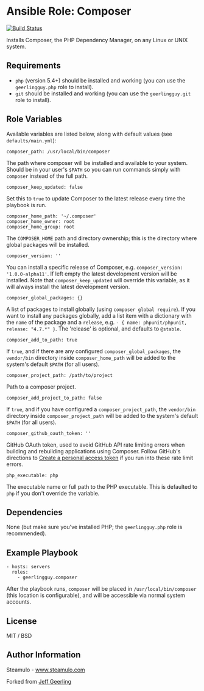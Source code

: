 # Ansible Role: Composer

[![Build Status](https://travis-ci.org/geerlingguy/ansible-role-composer.svg?branch=master)](https://travis-ci.org/geerlingguy/ansible-role-composer)

Installs Composer, the PHP Dependency Manager, on any Linux or UNIX system.

## Requirements

  - `php` (version 5.4+) should be installed and working (you can use the `geerlingguy.php` role to install).
  - `git` should be installed and working (you can use the `geerlingguy.git` role to install).

## Role Variables

Available variables are listed below, along with default values (see `defaults/main.yml`):

    composer_path: /usr/local/bin/composer

The path where composer will be installed and available to your system. Should be in your user's `$PATH` so you can run commands simply with `composer` instead of the full path.

    composer_keep_updated: false

Set this to `true` to update Composer to the latest release every time the playbook is run.

    composer_home_path: '~/.composer'
    composer_home_owner: root
    composer_home_group: root

The `COMPOSER_HOME` path and directory ownership; this is the directory where global packages will be installed.

    composer_version: ''

You can install a specific release of Composer, e.g. `composer_version: '1.0.0-alpha11'`. If left empty the latest development version will be installed. Note that `composer_keep_updated` will override this variable, as it will always install the latest development version.

    composer_global_packages: {}

A list of packages to install globally (using `composer global require`). If you want to install any packages globally, add a list item with a dictionary with the `name` of the package and a `release`, e.g. `- { name: phpunit/phpunit, release: "4.7.*" }`. The 'release' is optional, and defaults to `@stable`.

    composer_add_to_path: true

If `true`, and if there are any configured `composer_global_packages`, the `vendor/bin` directory inside `composer_home_path` will be added to the system's default `$PATH` (for all users).

    composer_project_path: /path/to/project

Path to a composer project.

    composer_add_project_to_path: false

If `true`, and if you have configured a `composer_project_path`, the `vendor/bin` directory inside `composer_project_path` will be added to the system's default `$PATH` (for all users).

    composer_github_oauth_token: ''

GitHub OAuth token, used to avoid GitHub API rate limiting errors when building and rebuilding applications using Composer. Follow GitHub's directions to [Create a personal access token](https://help.github.com/articles/creating-an-access-token-for-command-line-use/) if you run into these rate limit errors.

    php_executable: php

The executable name or full path to the PHP executable. This is defaulted to `php` if you don't override the variable.

## Dependencies

None (but make sure you've installed PHP; the `geerlingguy.php` role is recommended).

## Example Playbook

    - hosts: servers
      roles:
        - geerlingguy.composer

After the playbook runs, `composer` will be placed in `/usr/local/bin/composer` (this location is configurable), and will be accessible via normal system accounts.

## License

MIT / BSD

## Author Information

Steamulo - www.steamulo.com

Forked from [Jeff Geerling](https://www.jeffgeerling.com/)
